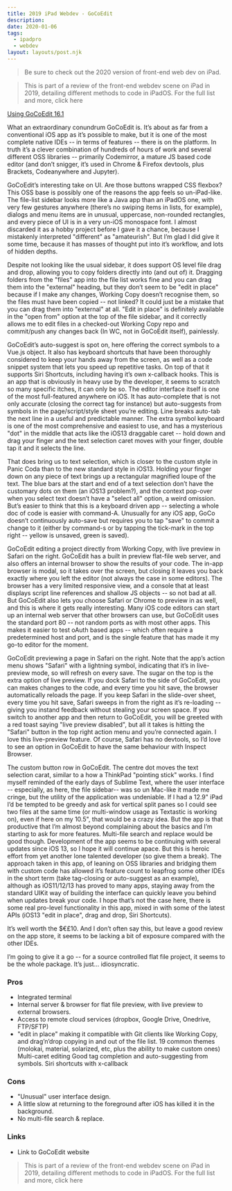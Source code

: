 ```yaml
---
title: 2019 iPad Webdev - GoCoEdit
description: 
date: 2020-01-06
tags:
  - ipadpro
  - webdev
layout: layouts/post.njk
---
```


> Be sure to check out the 2020 version of front-end web dev on iPad.

> This is part of a review of the front-end webdev scene on iPad in 2019, detailing different methods to code in iPadOS. For the full list and more, click here

[Using GoCoEdit 16.1](https://gocoedit.app/)

What an extraordinary conundrum GoCoEdit is.
It’s about as far from a conventional iOS app as it’s possible to make, but it is one of the most complete native IDEs -- in terms of features -- there is on the platform.
In truth it’s a clever combination of hundreds of hours of work and several different OSS libraries -- primarily Codemirror, a mature JS based code editor (and don’t snigger, it’s used in Chrome & Firefox devtools, plus Brackets, Codeanywhere and Jupyter).

GoCoEdit’s interesting take on UI. Are those buttons wrapped CSS flexbox?
This OSS base is possibly one of the reasons the app feels so un-iPad-like. The file-list sidebar looks more like a Java app than an iPadOS one, with very few gestures anywhere (there’s no swiping items in lists, for example), dialogs and menu items are in unusual, uppercase, non-rounded rectangles, and every piece of UI is in a very un-iOS monospace font. I almost discarded it as a hobby project before I gave it a chance, because I mistakenly interpreted "different" as "amateurish".
But I’m glad I did give it some time, because it has masses of thought put into it’s workflow, and lots of hidden depths.

Despite not looking like the usual sidebar, it does support OS level file drag and drop, allowing you to copy folders directly into (and out of) it. Dragging folders from the "files" app into the file list works fine and you can drag them into the "external" heading, but they don’t seem to be "edit in place" because if I make any changes, Working Copy doesn’t recognise them, so the files must have been copied -- not linked? It could just be a mistake that you can drag them into "external" at all.
"Edit in place" is definitely available in the "open from" option at the top of the file sidebar, and it correctly allows me to edit files in a checked-out Working Copy repo and commit/push any changes back (In WC, not in GoCoEdit itself), painlessly.

GoCoEdit’s auto-suggest is spot on, here offering the correct symbols to a Vue.js object.
It also has keyboard shortcuts that have been thoroughly considered to keep your hands away from the screen, as well as a code snippet system that lets you speed up repetitive tasks. On top of that it supports Siri Shortcuts, including having it’s own x-callback hooks. This is an app that is obviously in heavy use by the developer, it seems to scratch so many specific itches, it can only be so.
The editor interface itself is one of the most full-featured anywhere on iOS. It has auto-complete that is not only accurate (closing the correct tag for instance) but auto-suggests from symbols in the page/script/style sheet you’re editing. Line breaks auto-tab the next line in a useful and predictable manner. The extra symbol keyboard is one of the most comprehensive and easiest to use, and has a mysterious "dot" in the middle that acts like the iOS13 draggable caret -- hold down and drag your finger and the text selection caret moves with your finger, double tap it and it selects the line.

That does bring us to text selection, which is closer to the custom style in Panic Coda than to the new standard style in iOS13. Holding your finger down on any piece of text brings up a rectangular magnified loupe of the text. The blue bars at the start and end of a text selection don’t have the customary dots on them (an iOS13 problem?), and the context pop-over when you select text doesn’t have a "select all" option, a weird omission. But’s easier to think that this is a keyboard driven app -- selecting a whole doc of code is easier with command-A.
Unusually for any iOS app, GoCo doesn’t continuously auto-save but requires you to tap "save" to commit a change to it (either by command-s or by tapping the tick-mark in the top right -- yellow is unsaved, green is saved).

GoCoEdit editing a project directly from Working Copy, with live preview in Safari on the right.
GoCoEdit has a built in preview flat-file web server, and also offers an internal browser to show the results of your code. The in-app browser is modal, so it takes over the screen, but closing it leaves you back exactly where you left the editor (not always the case in some editors). The browser has a very limited responsive view, and a console that at least displays script line references and shallow JS objects -- so not bad at all.
But GoCoEdit also lets you choose Safari or Chrome to preview in as well, and this is where it gets really interesting. Many iOS code editors can start up an internal web server that other browsers can use, but GoCoEdit uses the standard port 80 -- not random ports as with most other apps. This makes it easier to test oAuth based apps -- which often require a predetermined host and port, and is the single feature that has made it my go-to editor for the moment.

GoCoEdit previewing a page in Safari on the right. Note that the app’s action menu shows "Safari" with a lightning symbol, indicating that it’s in live-preview mode, so will refresh on every save.
The sugar on the top is the extra option of live preview. If you dock Safari to the side of GoCoEdit, you can makes changes to the code, and every time you hit save, the browser automatically reloads the page. If you keep Safari in the slide-over sheet, every time you hit save, Safari sweeps in from the right as it’s re-loading -- giving you instand feedback without stealing your screen space. If you switch to another app and then return to GoCoEdit, you will be greeted with a red toast saying "live preview disabled", but all it takes is hitting the "Safari" button in the top right action menu and you’re connected again.
I love this live-preview feature.
Of course, Safari has no devtools, so I’d love to see an option in GoCoEdit to have the same behaviour with Inspect Browser.

The custom button row in GoCoEdit. The centre dot moves the text selection carat, similar to a how a ThinkPad "pointing stick" works.
I find myself reminded of the early days of Sublime Text, where the user interface -- especially, as here, the file sidebar-- was so un Mac-like it made me cringe, but the utility of the application was undeniable.
If I had a 12.9" iPad I’d be tempted to be greedy and ask for vertical split panes so I could see two files at the same time (or multi-window usage as Textastic is working on), even if here on my 10.5", that would be a crazy idea. But the app is that productive that I’m almost beyond complaining about the basics and I’m starting to ask for more features. Multi-file search and replace would be good though.
Development of the app seems to be continuing with several updates since iOS 13, so I hope it will continue apace. But this is heroic effort from yet another lone talented developer (so give them a break). The approach taken in this app, of leaning on OSS libraries and bridging them with custom code has allowed it’s feature count to leapfrog some other IDEs in the short term (take tag-closing or auto-suggest as an example), although as iOS11/12/13 has proved to many apps, staying away from the standard UIKit way of building the interface can quickly leave you behind when updates break your code. I hope that’s not the case here, there is some real pro-level functionality in this app, mixed in with some of the latest APIs (iOS13 "edit in place", drag and drop, Siri Shortcuts).

It’s well worth the $€£10. And I don’t often say this, but leave a good review on the app store, it seems to be lacking a bit of exposure compared with the other IDEs.

I’m going to give it a go -- for a source controlled flat file project, it seems to be the whole package. It’s just… idiosyncratic.

### Pros
- Integrated terminal
- Internal server & browser for flat file preview, with live preview to external browsers.
- Access to remote cloud services (dropbox, Google Drive, Onedrive, FTP/SFTP)
- "edit in place" making it compatible with Git clients like Working Copy, and drag’n’drop copying in and out of the file list.
19 common themes (molokai, material, solarized, etc, plus the ability to make custom ones)
Multi-caret editing
Good tag completion and auto-suggesting from symbols.
Siri shortcuts with x-callback

### Cons
- "Unusual" user interface design.
- A little slow at returning to the foreground after iOS has killed it in the background.
- No multi-file search & replace.

### Links
- Link to GoCoEdit website

> This is part of a review of the front-end webdev scene on iPad in 2019, detailing different methods to code in iPadOS. For the full list and more, click here